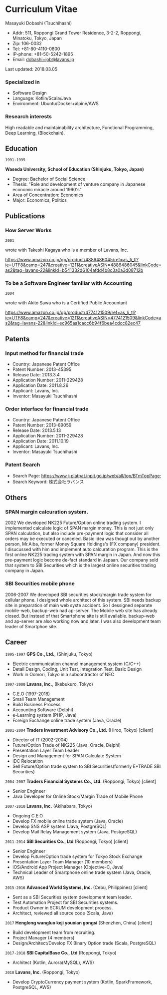 # Curriculum Vitae

Masayuki Dobashi (Tsuchihashi)

- Addr: 511, Roppongi Grand Tower Residence, 3-2-2, Roppongi, Minatoku, Tokyo, Japan
- Zip: 106-0032
- Tel: +81-80-4110-0800
- IP-phone: +81-50-5242-1895
- Email: dobashi+job@lavans.jp

Last updated: 2018.03.05

### Specialized in

- Software Design
- Language: Kotlin/Scala/Java
- Environment: Ubuntu/Docker+alpine/AWS

### Research interests

High readable and maintainability architecture, Functional Programming, Deep Learning, (Blockchain).

## Education

`1991-1995`

__Waseda University, School of Education (Shinjuku, Tokyo, Japan)__
* Degree: Bachelor of Social Science
* Thesis: "Role and development of venture company in Japanese economic miracle around 1960's"
* Area of Concentration: Economics
* Major: Economics, Politics


## Publications

### __How Server Works__

`2001`

wrote with Takeshi Kagaya who is a member of Lavans, Inc.

https://www.amazon.co.jp/gp/product/4886486045/ref=as_li_tl?ie=UTF8&camp=247&creative=1211&creativeASIN=4886486045&linkCode=as2&tag=lavans-22&linkId=b541332d6104afdd4b8c3a0a3d08712b

### __To be a Software Engineer familiar with Accounting__

`2004`

wrote with Akito Sawa who is a Certified Public Accountant

https://www.amazon.co.jp/gp/product/4774121509/ref=as_li_tl?ie=UTF8&camp=247&creative=1211&creativeASIN=4774121509&linkCode=as2&tag=lavans-22&linkId=ec965aa1cacc6b94f6bea4cdcc82ec47

## Patents

### Input method for financial trade
- Country: Japanese Patent Office
- Patent Number: 2013-45395
- Release Date: 2013.3.4
- Application Number: 2011-229428
- Application Date: 2011.8.26
- Applicant: Lavans, Inc.
- Inventor: Masayuki Tsuchihashi

### Order interface for financial trade
- Country: Japanese Patent Office
- Patent Number: 2013-89059
- Release Date: 2013.5.13
- Application Number: 2011-229428
- Application Date: 2011.10.19
- Applicant: Lavans, Inc.
- Inventor: Masayuki Tsuchihashi

### Patent Search
* Search Page: 
 https://www.j-platpat.inpit.go.jp/web/all/top/BTmTopPage;
* Search Keyword: 株式会社ラバンス 

## Others

### SPAN margin calcuration system.

2002 We developed NK225 Future/Option online trading system. I implemented calculate logic of SPAN margin money. This is not just only SPAN calculation, but also include pre-payment logic that consider all orders may be executed or canceled. Basic idea was thougt out by another person, Mr.Aiba, former Money Square Holdings's (FX company) president. I disucussed with him and implement auto calcuration program. This is the first online NK225 trading system with SPAN margin in Japan. And now this pre-payment logic become de-fact standard in Japaan. Our company sold that system to SBI Securities which is the largest online securities trading company in Japan.

### SBI Securities mobile phone 
2006-2007
We developed SBI securities stock/margin trade system for cellular phone. I designed whole architect of this system. SBI needs backup site in preparation of main web syste accident. So I dessigned separate mobile-web, backup-web nad ap-server. The Mobile web site has already closed. But instead of that Smartphone site is still available. backup-web and ap-server are also working now and later.
I was also development team leader of Smartphoe site.

## Career

`1995-1997`
__GPS Co., Ltd.__, (Shinjuku, Tokyo)

- Electric communication channel management system (C/C++)
- Detail Design, Coding, Unit Test, Integration Test, Basic Design
- Work in Oomori, Tokyo in a subcontractor of NEC

`1997-2000`
__Lavans, Inc.__, (Ikebukuro, Tokyo)

- C.E.O (1997-2018)
- Small Team Management
- Build Business Process
- Accounting Software (Delphi)
- e-Learning system (PHP, Java)
- Foreign Exchange online trade system (Java, Oracle)

`2001-2004` __Traders Investment Advisory Co., Ltd.__ (Hiroo, Tokyo) [client]

- Director of IT (2002-2004)
- Future/Option Trade of NK225 (Java, Oracle, Delphi)
- Presentation Layer Team Leader
- Design and Management for SPAN Calculate System
- iDC Relocation
- Sell Future/Option trade system to SBI Securities(formerly E*TRADE SBI Securities)

`2004-2007` __Traders Financial Systems Co., Ltd.__  (Roppongi, Tokyo) [client]

- Senior Engineer
- Java Developer for Online Stock/Margin Trade of Mobile Phone

`2007-2010` __Lavans, Inc.__ (Akihabara, Tokyo) 

- Ongoing C.E.O
- Develop FX mobile online trade system (Java, Oracle)
- Develop SNS ASP system (Java, PostgreSQL)
- Develop Mail Relay Management system (Java, PostgreSQL)

`2011-2014` __SBI Securities Co., Ltd__ (Roppongi,  Tokyo) [client]

- Senior Engineer
- Develop Future/Option trade system for Tokyo Stock Exchange
- Presentation Layer Team Manager (10 members)
- iOS/Android App Project Manager (Objective-C, Java)
- Technical Leader of Smartphone online trade system (Java, Oracle, AWS)

`2015-2016` __Advanced World Systems, Inc.__ (Cebu, Philippines) [client]

- Sent as a SBI Securities system development team leader.
- Test Automation Project for SBI Securities systems.
- Product Owner in SCRUM development process.
- Architect, reviewed all source code (Scala, Java) 

`2017` __Henglong wangluo keji youxian gongsi__ (Shenzhen, China) [client]

- Build development team from recruiting.
- Project Manager (4 members)
- Design/Architect/Develop FX Binary Option trade (Scala, PostgreSQL)

`2017-2018` __SBI CapitalBase Co., Ltd__ (Roppongi,  Tokyo) 

- Architect (Kotlin, Aurora(MySQL), AWS)

`2018` __Lavans, Inc.__ (Roppongi,  Tokyo) 

- Develop CryptoCurrency payment system (Kotlin, SparkFramework, PostgreSQL, AWS)


